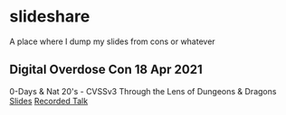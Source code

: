 # slideshare
A place where I dump my slides from cons or whatever

## Digital Overdose Con 18 Apr 2021
0-Days & Nat 20's - CVSSv3 Through the Lens of Dungeons & Dragons
[Slides](CVSS_DND-D_Overcon-2021.pptx)
[Recorded Talk](https://youtu.be/eUxkZbphDPg?t=19595)
